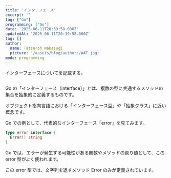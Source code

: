 ```yaml
---
title: 'インターフェース'
excerpt: ''
tag: ["Go"]
programming: ["Go"]
date: '2025-06-11T20:39:58.000Z'
updatedAt: '2025-06-11T20:39:58.000Z'
tag: []
author:
  name: Tatsuroh Wakasugi
  picture: '/assets/blog/authors/WAT.jpg'
mode: programming
---
```


インターフェースについてを記載する。

<div class="note_content_by_programming_language" id="note_content_Go">

```go

```

Go の「インターフェース（interface）」とは、複数の型に共通するメソッドの集合を抽象的に定義するものです。

オブジェクト指向言語における「インターフェース型」や「抽象クラス」に近い概念です。

Go での例として、代表的なインターフェース「error」を見てみます。

```go
type error interface {
  Error() string
}
```

Go では、エラーが発生する可能性がある関数やメソッドの戻り値として、この error 型がよく使われます。

この error 型では、文字列を返すメソッド Error のみが定義されています。

</div>
